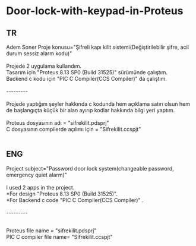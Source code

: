 # Door-lock-with-keypad-in-Proteus<br>
## TR
Adem Soner  Proje konusu="Şifreli kapı kilit sistemi(Değiştirilebilir şifre, acil durum sessiz alarm kodu)"<br>
<br>
Projede 2 uygulama kullandım.<br>
Tasarım için "Proteus 8.13 SP0 (Build 31525)" sürümünde çalıştım.<br>
Backend c kodu için "PIC C Compiler(CCS Compiler)" da çalıştım.<br>
<br>
---------<br>
<br>
Projede yaptığım şeyler hakkında c kodunda hem açıklama satırı olsun hem de başlangıçta küçük bir alan ayırıp
kodlar hakkında bilgi yeri yaptım. <br>
<br>
Proteus dosyasının adı = "sifrekilit.pdsprj"<br>
C dosyasının compilerde açılımı için = "Sifrekilit.ccspjt" <br>
<br>
## ENG<br>
Project subject="Password door lock system(changeable password, emergency quiet alarm)"<br>
<br>
I used 2 apps in the project.<br>
*For design "Proteus 8.13 SP0 (Build 31525)".<br>
*For Backend c code "PIC C Compiler(CCS Compiler)" .<br>
<br>
---------<br>
<br>

Proteus file name = "sifrekilit.pdsprj"<br>
PIC C compiler file name= "Sifrekilit.ccspjt" <br>
